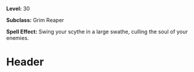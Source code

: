 <!-- TITLE: Spell: The Culling -->
<!-- SUBTITLE:  -->

**Level:** 30

**Subclass:** Grim Reaper

**Spell Effect:** Swing your scythe in a large swathe, culling the soul of your enemies.
# Header